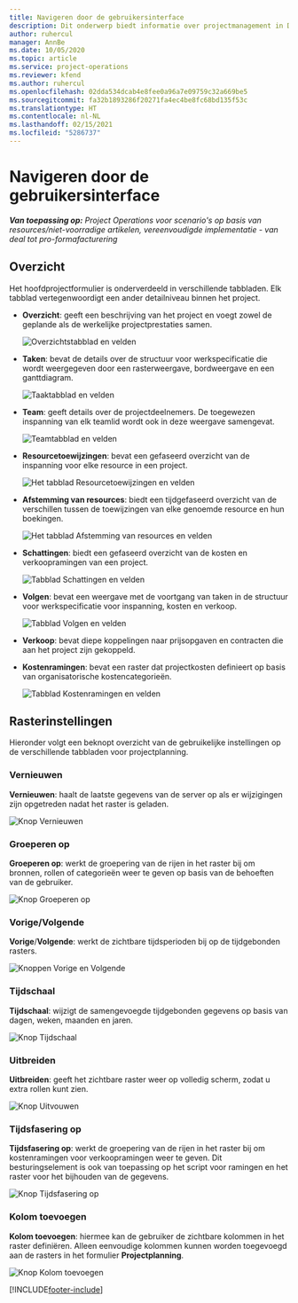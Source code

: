 ```yaml
---
title: Navigeren door de gebruikersinterface
description: Dit onderwerp biedt informatie over projectmanagement in Dynamics 365 Project Operations.
author: ruhercul
manager: AnnBe
ms.date: 10/05/2020
ms.topic: article
ms.service: project-operations
ms.reviewer: kfend
ms.author: ruhercul
ms.openlocfilehash: 02dda534dcab4e8fee0a96a7e09759c32a669be5
ms.sourcegitcommit: fa32b1893286f20271fa4ec4be8fc68bd135f53c
ms.translationtype: HT
ms.contentlocale: nl-NL
ms.lasthandoff: 02/15/2021
ms.locfileid: "5286737"
---
```

# <a name="navigating-the-user-interface"></a>Navigeren door de gebruikersinterface

_**Van toepassing op:** Project Operations voor scenario's op basis van resources/niet-voorradige artikelen, vereenvoudigde implementatie - van deal tot pro-formafacturering_

## <a name="overview"></a>Overzicht

Het hoofdprojectformulier is onderverdeeld in verschillende tabbladen. Elk tabblad vertegenwoordigt een ander detailniveau binnen het project.

- **Overzicht**: geeft een beschrijving van het project en voegt zowel de geplande als de werkelijke projectprestaties samen.

    ![Overzichtstabblad en velden](media/navigation7.png)

- **Taken**: bevat de details over de structuur voor werkspecificatie die wordt weergegeven door een rasterweergave, bordweergave en een ganttdiagram.

    ![Taaktabblad en velden](media/navigation8.png)

- **Team**: geeft details over de projectdeelnemers. De toegewezen inspanning van elk teamlid wordt ook in deze weergave samengevat.

    ![Teamtabblad en velden](media/navigation9.png)

- **Resourcetoewijzingen**: bevat een gefaseerd overzicht van de inspanning voor elke resource in een project.

    ![Het tabblad Resourcetoewijzingen en velden](media/navigation10.png)

- **Afstemming van resources**: biedt een tijdgefaseerd overzicht van de verschillen tussen de toewijzingen van elke genoemde resource en hun boekingen.

    ![Het tabblad Afstemming van resources en velden](media/navigation11.png)

- **Schattingen**: biedt een gefaseerd overzicht van de kosten en verkoopramingen van een project.

    ![Tabblad Schattingen en velden](media/navigation12.png)

- **Volgen**: bevat een weergave met de voortgang van taken in de structuur voor werkspecificatie voor inspanning, kosten en verkoop.

    ![Tabblad Volgen en velden](media/navigation13.png)

- **Verkoop**: bevat diepe koppelingen naar prijsopgaven en contracten die aan het project zijn gekoppeld.

- **Kostenramingen**: bevat een raster dat projectkosten definieert op basis van organisatorische kostencategorieën.

    ![Tabblad Kostenramingen en velden](media/navigation14.png)

## <a name="grid-controls"></a>Rasterinstellingen

Hieronder volgt een beknopt overzicht van de gebruikelijke instellingen op de verschillende tabbladen voor projectplanning.

### <a name="refresh"></a>Vernieuwen

**Vernieuwen**: haalt de laatste gegevens van de server op als er wijzigingen zijn opgetreden nadat het raster is geladen.

![Knop Vernieuwen](media/navigation7.png)

### <a name="group-by"></a>Groeperen op

**Groeperen op**: werkt de groepering van de rijen in het raster bij om bronnen, rollen of categorieën weer te geven op basis van de behoeften van de gebruiker.

![Knop Groeperen op](media/navigation6.png)

### <a name="previousnext"></a>Vorige/Volgende

**Vorige**/**Volgende**: werkt de zichtbare tijdsperioden bij op de tijdgebonden rasters.

![Knoppen Vorige en Volgende](media/navigation2.png)

### <a name="timescale"></a>Tijdschaal

**Tijdschaal**: wijzigt de samengevoegde tijdgebonden gegevens op basis van dagen, weken, maanden en jaren.

![Knop Tijdschaal](media/navigation3.png)

### <a name="expand"></a>Uitbreiden

**Uitbreiden**: geeft het zichtbare raster weer op volledig scherm, zodat u extra rollen kunt zien.

![Knop Uitvouwen](media/navigation4.png)

### <a name="time-phase-by"></a>Tijdsfasering op

**Tijdsfasering op**: werkt de groepering van de rijen in het raster bij om kostenramingen voor verkoopramingen weer te geven. Dit besturingselement is ook van toepassing op het script voor ramingen en het raster voor het bijhouden van de gegevens.

![Knop Tijdsfasering op](media/navigation0.png)

### <a name="add-column"></a>Kolom toevoegen

**Kolom toevoegen**: hiermee kan de gebruiker de zichtbare kolommen in het raster definiëren. Alleen eenvoudige kolommen kunnen worden toegevoegd aan de rasters in het formulier **Projectplanning**.

![Knop Kolom toevoegen](media/navigation5.png)


[!INCLUDE[footer-include](../includes/footer-banner.md)]